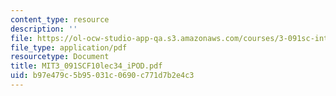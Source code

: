 ```yaml
---
content_type: resource
description: ''
file: https://ol-ocw-studio-app-qa.s3.amazonaws.com/courses/3-091sc-introduction-to-solid-state-chemistry-fall-2010/b97e479c5b95031c0690c771d7b2e4c3_MIT3_091SCF10lec34_iPOD.pdf
file_type: application/pdf
resourcetype: Document
title: MIT3_091SCF10lec34_iPOD.pdf
uid: b97e479c-5b95-031c-0690-c771d7b2e4c3
---
```

